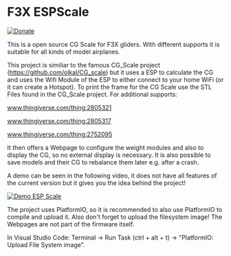 # F3X ESPScale

[![Donate](https://img.shields.io/badge/Donate-PayPal-green.svg)](https://www.paypal.com/cgi-bin/webscr?cmd=_s-xclick&hosted_button_id=M9J2VFXKKF4MC&source=url)

This is a open source CG Scale for F3X gliders. With different supports it is suitable for all kinds of model airplanes.

This project is similiar to the famous CG_Scale project (https://github.com/olkal/CG_scale) but it uses a ESP to calculate the CG 
and uses the Wifi Module of the ESP to either connect to your home WiFi (or it can create a Hotspot). 
To print the frame for the CG Scale use the STL Files found in the CG_Scale project. For additional supports:

www.thingiverse.com/thing:2805321

www.thingiverse.com/thing:2805317 

www.thingiverse.com/thing:2752095

It then offers a Webpage to configure the weight modules and also to display the CG, so no external display is necessary.
It is also possible to save models and their CG to rebalance them later e.g. after a crash.

A demo can be seen in the following video, it does not have all features of the current version but it gives you the idea behind the project!

[![Demo ESP Scale](https://j.gifs.com/59qmZq.gif)](https://www.youtube.com/watch?v=NDpFU1eD0Ts)

The project uses PlatformIO, so it is recommended to also use PlatformIO to compile and upload it. 
Also don't forget to upload the filesystem image! The Webpages are not part of the firmware itself.

In Visual Studio Code: Terminal -> Run Task (ctrl + alt + t) -> "PlatformIO: Upload File System image".
